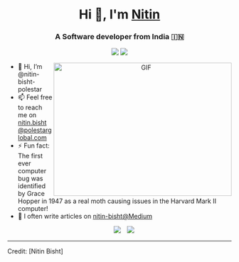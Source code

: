 <h1 align="center">Hi 👋, I'm <a href="https://github.com/nitin-bisht-polestar" target="blank">
Nitin</a></h1>
<h3 align="center">A Software developer from India &#127470;&#127475</h3>

<p align="center">
<img src="https://img.shields.io/badge/Lives-India-success" />
<img src="https://img.shields.io/badge/Languages-English%20%26%20Hindi%20%26%20German(Beginner)-brightgreen" />
</p>

<a target="_blank" align="center">
  <img align="right" top="500" height="300" width="400" alt="GIF" src="https://media.giphy.com/media/SWoSkN6DxTszqIKEqv/giphy.gif">
</a>

- 🔭  Hi, I’m @nitin-bisht-polestar
- 📫  Feel free to reach me on nitin.bisht@polestarglobal.com
- ⚡  Fun fact: The first ever computer bug was identified by Grace Hopper in 1947 as a real moth causing issues in the Harvard Mark II computer!
- 📝  I often write articles on [nitin-bisht@Medium](https://medium.com/@nitsbat)

<p align="center">

 <div align="center"  class="icons-social" style="margin-left: 10px;">
        <a style="margin-left: 10px;"  target="_blank" href="https://www.linkedin.com/in/saurabhmchavan/](https://www.linkedin.com/in/nitsbat/">
			<img src="https://img.icons8.com/doodle/40/000000/linkedin--v2.png"></a>
        <a style="margin-left: 10px;" target="_blank" href="https://github.com/nitin-bisht-polestar">
		<img src="https://img.icons8.com/doodle/40/000000/github--v1.png"></a>
	</div>

</p>

---

Credit: [Nitin Bisht]

